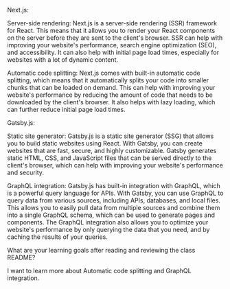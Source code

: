 Next.js:

Server-side rendering: Next.js is a server-side rendering (SSR) framework for React. This means that it allows you to render your React components on the server before they are sent to the client's browser. SSR can help with improving your website's performance, search engine optimization (SEO), and accessibility. It can also help with initial page load times, especially for websites with a lot of dynamic content.

Automatic code splitting: Next.js comes with built-in automatic code splitting, which means that it automatically splits your code into smaller chunks that can be loaded on demand. This can help with improving your website's performance by reducing the amount of code that needs to be downloaded by the client's browser. It also helps with lazy loading, which can further reduce initial page load times.

 Gatsby.js:

Static site generator: Gatsby.js is a static site generator (SSG) that allows you to build static websites using React. With Gatsby, you can create websites that are fast, secure, and highly customizable. Gatsby generates static HTML, CSS, and JavaScript files that can be served directly to the client's browser, which can help with improving your website's performance and security.

GraphQL integration: Gatsby.js has built-in integration with GraphQL, which is a powerful query language for APIs. With Gatsby, you can use GraphQL to query data from various sources, including APIs, databases, and local files. This allows you to easily pull data from multiple sources and combine them into a single GraphQL schema, which can be used to generate pages and components. The GraphQL integration also allows you to optimize your website's performance by only querying the data that you need, and by caching the results of your queries.


What are your learning goals after reading and reviewing the class README?

I want to learn more about Automatic code splitting and GraphQL integration.